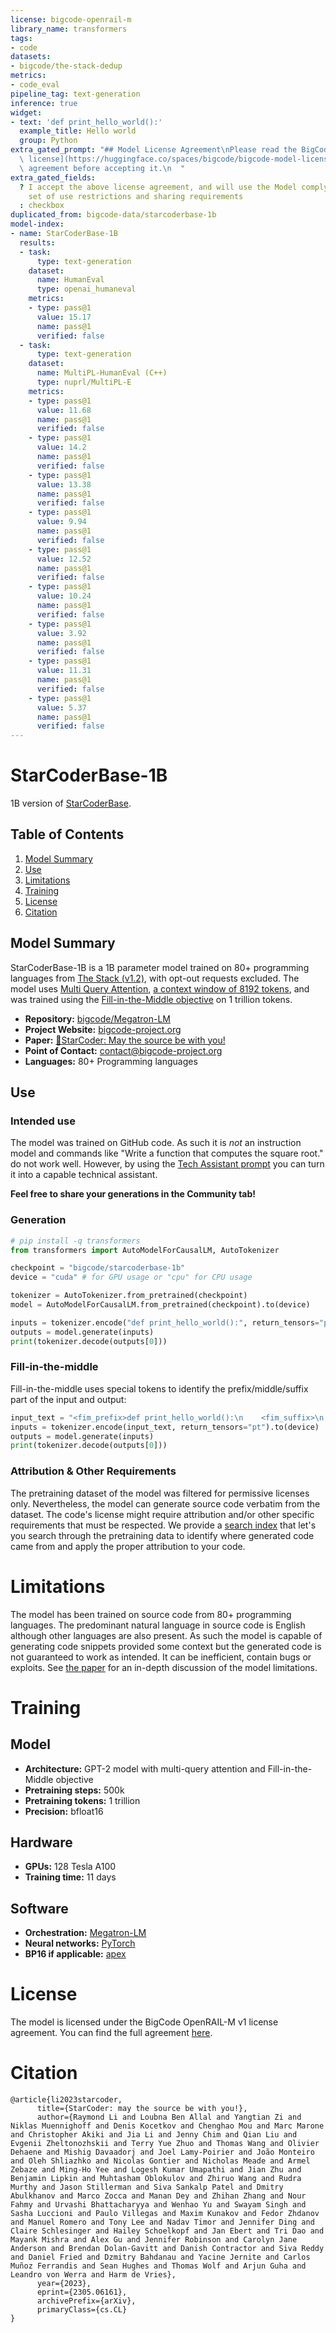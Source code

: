 ```yaml
---
license: bigcode-openrail-m
library_name: transformers
tags:
- code
datasets:
- bigcode/the-stack-dedup
metrics:
- code_eval
pipeline_tag: text-generation
inference: true
widget:
- text: 'def print_hello_world():'
  example_title: Hello world
  group: Python
extra_gated_prompt: "## Model License Agreement\nPlease read the BigCode [OpenRAIL-M\
  \ license](https://huggingface.co/spaces/bigcode/bigcode-model-license-agreement)\
  \ agreement before accepting it.\n  "
extra_gated_fields:
  ? I accept the above license agreement, and will use the Model complying with the
    set of use restrictions and sharing requirements
  : checkbox
duplicated_from: bigcode-data/starcoderbase-1b
model-index:
- name: StarCoderBase-1B
  results:
  - task:
      type: text-generation
    dataset:
      name: HumanEval
      type: openai_humaneval
    metrics:
    - type: pass@1
      value: 15.17
      name: pass@1
      verified: false
  - task:
      type: text-generation
    dataset:
      name: MultiPL-HumanEval (C++)
      type: nuprl/MultiPL-E
    metrics:
    - type: pass@1
      value: 11.68
      name: pass@1
      verified: false
    - type: pass@1
      value: 14.2
      name: pass@1
      verified: false
    - type: pass@1
      value: 13.38
      name: pass@1
      verified: false
    - type: pass@1
      value: 9.94
      name: pass@1
      verified: false
    - type: pass@1
      value: 12.52
      name: pass@1
      verified: false
    - type: pass@1
      value: 10.24
      name: pass@1
      verified: false
    - type: pass@1
      value: 3.92
      name: pass@1
      verified: false
    - type: pass@1
      value: 11.31
      name: pass@1
      verified: false
    - type: pass@1
      value: 5.37
      name: pass@1
      verified: false
---
```



# StarCoderBase-1B

1B version of [StarCoderBase](https://huggingface.co/bigcode/starcoderbase).

##  Table of Contents

1. [Model Summary](##model-summary)
2. [Use](##use)
3. [Limitations](##limitations)
4. [Training](##training)
5. [License](##license)
6. [Citation](##citation)

## Model Summary

StarCoderBase-1B is a 1B parameter model trained on 80+ programming languages from [The Stack (v1.2)](https://huggingface.co/datasets/bigcode/the-stack), with opt-out requests excluded. The model uses [Multi Query Attention](https://arxiv.org/abs/1911.02150), [a context window of 8192 tokens](https://arxiv.org/abs/2205.14135),  and was trained using the [Fill-in-the-Middle objective](https://arxiv.org/abs/2207.14255) on 1 trillion tokens.

- **Repository:** [bigcode/Megatron-LM](https://github.com/bigcode-project/Megatron-LM)
- **Project Website:** [bigcode-project.org](https://www.bigcode-project.org)
- **Paper:** [💫StarCoder: May the source be with you!](https://arxiv.org/abs/2305.06161)
- **Point of Contact:** [contact@bigcode-project.org](mailto:contact@bigcode-project.org)
- **Languages:** 80+ Programming languages


## Use

### Intended use

The model was trained on GitHub code. As such it is _not_ an instruction model and commands like "Write a function that computes the square root." do not work well. However, by using the [Tech Assistant prompt](https://huggingface.co/datasets/bigcode/ta-prompt) you can turn it into a capable technical assistant.

**Feel free to share your generations in the Community tab!**

### Generation
```python
# pip install -q transformers
from transformers import AutoModelForCausalLM, AutoTokenizer

checkpoint = "bigcode/starcoderbase-1b"
device = "cuda" # for GPU usage or "cpu" for CPU usage

tokenizer = AutoTokenizer.from_pretrained(checkpoint)
model = AutoModelForCausalLM.from_pretrained(checkpoint).to(device)

inputs = tokenizer.encode("def print_hello_world():", return_tensors="pt").to(device)
outputs = model.generate(inputs)
print(tokenizer.decode(outputs[0]))
```

### Fill-in-the-middle
Fill-in-the-middle uses special tokens to identify the prefix/middle/suffix part of the input and output:

```python
input_text = "<fim_prefix>def print_hello_world():\n    <fim_suffix>\n    print('Hello world!')<fim_middle>"
inputs = tokenizer.encode(input_text, return_tensors="pt").to(device)
outputs = model.generate(inputs)
print(tokenizer.decode(outputs[0]))
```

### Attribution & Other Requirements

The pretraining dataset of the model was filtered for permissive licenses only. Nevertheless, the model can generate source code verbatim from the dataset. The code's license might require attribution and/or other specific requirements that must be respected. We provide a [search index](https://huggingface.co/spaces/bigcode/starcoder-search) that let's you search through the pretraining data to identify where generated code came from and apply the proper attribution to your code.

# Limitations

The model has been trained on source code from 80+ programming languages. The predominant natural language in source code is English although other languages are also present. As such the model is capable of generating code snippets provided some context but the generated code is not guaranteed to work as intended. It can be inefficient, contain bugs or exploits. See [the paper](https://drive.google.com/file/d/1cN-b9GnWtHzQRoE7M7gAEyivY0kl4BYs/view) for an in-depth discussion of the model limitations. 

# Training

## Model

- **Architecture:** GPT-2 model with multi-query attention and Fill-in-the-Middle objective
- **Pretraining steps:** 500k
- **Pretraining tokens:** 1 trillion
- **Precision:** bfloat16

## Hardware

- **GPUs:** 128 Tesla A100
- **Training time:** 11 days

## Software

- **Orchestration:** [Megatron-LM](https://github.com/bigcode-project/Megatron-LM)
- **Neural networks:** [PyTorch](https://github.com/pytorch/pytorch)
- **BP16 if applicable:** [apex](https://github.com/NVIDIA/apex)

# License
The model is licensed under the BigCode OpenRAIL-M v1 license agreement. You can find the full agreement [here](https://huggingface.co/spaces/bigcode/bigcode-model-license-agreement).
# Citation
```
@article{li2023starcoder,
      title={StarCoder: may the source be with you!}, 
      author={Raymond Li and Loubna Ben Allal and Yangtian Zi and Niklas Muennighoff and Denis Kocetkov and Chenghao Mou and Marc Marone and Christopher Akiki and Jia Li and Jenny Chim and Qian Liu and Evgenii Zheltonozhskii and Terry Yue Zhuo and Thomas Wang and Olivier Dehaene and Mishig Davaadorj and Joel Lamy-Poirier and João Monteiro and Oleh Shliazhko and Nicolas Gontier and Nicholas Meade and Armel Zebaze and Ming-Ho Yee and Logesh Kumar Umapathi and Jian Zhu and Benjamin Lipkin and Muhtasham Oblokulov and Zhiruo Wang and Rudra Murthy and Jason Stillerman and Siva Sankalp Patel and Dmitry Abulkhanov and Marco Zocca and Manan Dey and Zhihan Zhang and Nour Fahmy and Urvashi Bhattacharyya and Wenhao Yu and Swayam Singh and Sasha Luccioni and Paulo Villegas and Maxim Kunakov and Fedor Zhdanov and Manuel Romero and Tony Lee and Nadav Timor and Jennifer Ding and Claire Schlesinger and Hailey Schoelkopf and Jan Ebert and Tri Dao and Mayank Mishra and Alex Gu and Jennifer Robinson and Carolyn Jane Anderson and Brendan Dolan-Gavitt and Danish Contractor and Siva Reddy and Daniel Fried and Dzmitry Bahdanau and Yacine Jernite and Carlos Muñoz Ferrandis and Sean Hughes and Thomas Wolf and Arjun Guha and Leandro von Werra and Harm de Vries},
      year={2023},
      eprint={2305.06161},
      archivePrefix={arXiv},
      primaryClass={cs.CL}
}
```